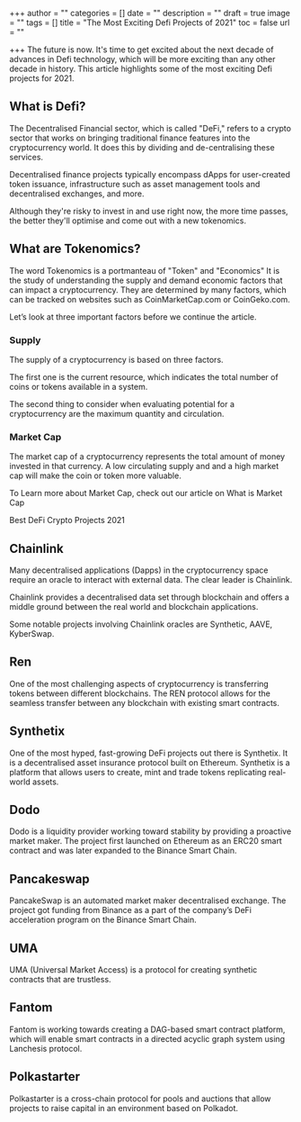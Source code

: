 +++
author = ""
categories = []
date = ""
description = ""
draft = true
image = ""
tags = []
title = "The Most Exciting Defi Projects of 2021"
toc = false
url = ""

+++
The future is now. It's time to get excited about the next decade of advances in Defi technology, which will be more exciting than any other decade in history.  This article highlights some of the most exciting Defi projects for 2021.

## What is Defi?

The Decentralised Financial sector, which is called "DeFi," refers to a crypto sector that works on bringing traditional finance features into the cryptocurrency world. It does this by dividing and de-centralising these services.

Decentralised finance projects typically encompass dApps for user-created token issuance, infrastructure such as asset management tools and decentralised exchanges, and more.

Although they're risky to invest in and use right now, the more time passes, the better they'll optimise and come out with a new tokenomics.

## What are Tokenomics?

The word Tokenomics is a portmanteau of "Token" and "Economics" It is the study of understanding the supply and demand economic factors that can impact a cryptocurrency. They are determined by many factors, which can be tracked on websites such as CoinMarketCap.com or CoinGeko.com.

Let’s look at three important factors before we continue the article.

### Supply

The supply of a cryptocurrency is based on three factors.

The first one is the current resource, which indicates the total number of coins or tokens available in a system. 

The second thing to consider when evaluating potential for a cryptocurrency are the maximum quantity and circulation. 

### Market Cap

The market cap of a cryptocurrency represents the total amount of money invested in that currency.  A low circulating supply and and a high market cap will make the coin or token more valuable.

To Learn more about Market Cap, check out our article on What is Market Cap

Best DeFi Crypto Projects 2021

## Chainlink

Many decentralised applications (Dapps) in the cryptocurrency space require an oracle to interact with external data. The clear leader is Chainlink.

Chainlink provides a decentralised data set through blockchain and offers a middle ground between the real world and blockchain applications.

Some notable projects involving Chainlink oracles are Synthetic, AAVE, KyberSwap.

## Ren

One of the most challenging aspects of cryptocurrency is transferring tokens between different blockchains. The REN protocol allows for the seamless transfer between any blockchain with existing smart contracts.

## Synthetix

One of the most hyped, fast-growing DeFi projects out there is Synthetix. It is a decentralised asset insurance protocol built on Ethereum.  Synthetix is a platform that allows users to create, mint and trade tokens replicating real-world assets.

## Dodo

Dodo is a liquidity provider working toward stability by providing a proactive market maker. The project first launched on Ethereum as an ERC20 smart contract and was later expanded to the Binance Smart Chain.

## Pancakeswap

PancakeSwap is an automated market maker decentralised exchange. The project got funding from Binance as a part of the company’s DeFi acceleration program on the Binance Smart Chain.

## UMA

UMA (Universal Market Access) is a protocol for creating synthetic contracts that are trustless.

## Fantom 

Fantom is working towards creating a DAG-based smart contract platform, which will enable smart contracts in a directed acyclic graph system using Lanchesis protocol.

## Polkastarter

Polkastarter is a cross-chain protocol for pools and auctions that allow projects to raise capital in an environment based on Polkadot.